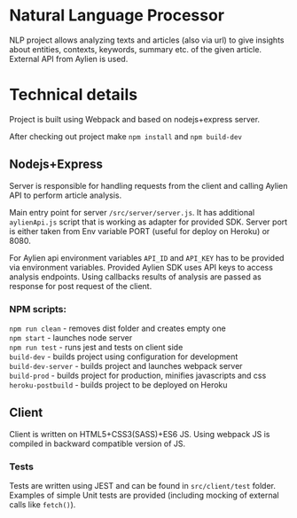 # Natural Language Processor

NLP project allows analyzing texts and articles (also via url) to give insights about entities, contexts, keywords, summary etc. of the given article. External API from Aylien is used.

# Technical details

Project is built using Webpack and based on nodejs+express server.

After checking out project make `npm install` and `npm build-dev`

## Nodejs+Express

Server is responsible for handling requests from the client and calling Aylien API to perform article analysis.

Main entry point for server `/src/server/server.js`. It has additional `aylienApi.js` script that is working as adapter for provided SDK. Server port is either taken from Env variable PORT (useful for deploy on Heroku) or 8080.

For Aylien api environment variables `API_ID` and `API_KEY` has to be provided via environment variables. 
Provided Aylien SDK uses API keys to access analysis endpoints. 
Using callbacks results of analysis are passed as response for post request of the client.

### NPM scripts:
`npm run clean` - removes dist folder and creates empty one
<br>
`npm start` - launches node server
<br>
`npm run test` - runs jest and tests on client side
<br>
`build-dev` - builds project using configuration for development
<br>
`build-dev-server` - builds project and launches webpack server
<br>
`build-prod` - builds project for production, minifies javascripts and css
<br>
`heroku-postbuild` - builds project to be deployed on Heroku

## Client

Client is written on HTML5+CSS3(SASS)+ES6 JS. Using webpack JS is compiled in backward compatible version of JS.

### Tests
Tests are written using JEST and can be found in `src/client/test` folder. Examples of simple Unit tests are provided (including mocking of external calls like `fetch()`).